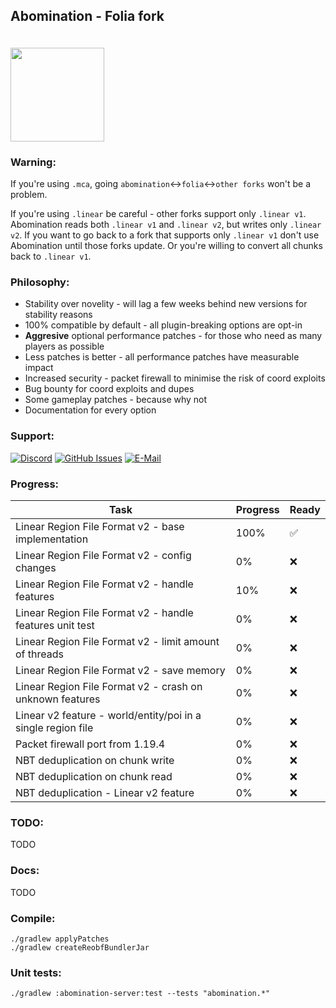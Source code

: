 ## Abomination - Folia fork

<img src="https://raw.githubusercontent.com/xymb-endcrystalme/Abomination/dev/logo.webp" width="150px" height="150px" style="margin-top: 20px;"/>


### Warning:

If you're using `.mca`, going `abomination`<->`folia`<->`other forks` won't be a problem.

If you're using `.linear` be careful - other forks support only `.linear v1`.
Abomination reads both `.linear v1` and `.linear v2`, but writes only `.linear v2`.
If you want to go back to a fork that supports only `.linear v1` don't use Abomination until those forks update. Or you're willing to convert all chunks back to `.linear v1`.

### Philosophy:

- Stability over novelity - will lag a few weeks behind new versions for stability reasons
- 100% compatible by default - all plugin-breaking options are opt-in
- **Aggresive** optional performance patches - for those who need as many players as possible
- Less patches is better - all performance patches have measurable impact
- Increased security - packet firewall to minimise the risk of coord exploits
- Bug bounty for coord exploits and dupes
- Some gameplay patches - because why not
- Documentation for every option

### Support:<br/>
[![Discord](<https://img.shields.io/badge/Abomination-Discord-blue>)](https://discord.gg/qwcq5WJka3) [![GitHub Issues](<https://img.shields.io/badge/GitHub-Issues-blue>)](https://github.com/xymb-endcrystalme/Abomination/issues) [![E-Mail](<https://img.shields.io/badge/Email-blue>)](mailto:xymb@endcrystal.me)

### Progress:

| Task           | Progress | Ready |
|----------------|---------------|---------------|
| Linear Region File Format v2 - base implementation | 100% | ✅
| Linear Region File Format v2 - config changes | 0% | ❌
| Linear Region File Format v2 - handle features | 10% | ❌
| Linear Region File Format v2 - handle features unit test | 0% | ❌
| Linear Region File Format v2 - limit amount of threads | 0% | ❌
| Linear Region File Format v2 - save memory | 0% | ❌
| Linear Region File Format v2 - crash on unknown features | 0% | ❌
| Linear v2 feature - world/entity/poi in a single region file | 0% | ❌
| Packet firewall port from 1.19.4 | 0% | ❌
| NBT deduplication on chunk write | 0% | ❌
| NBT deduplication on chunk read | 0% | ❌
| NBT deduplication - Linear v2 feature | 0% | ❌


### TODO:

TODO

### Docs:

TODO

### Compile:
```
./gradlew applyPatches
./gradlew createReobfBundlerJar
```

### Unit tests:
```
./gradlew :abomination-server:test --tests "abomination.*"
```